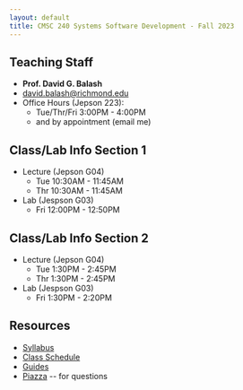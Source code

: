 ```yaml
---
layout: default
title: CMSC 240 Systems Software Development - Fall 2023
---
```

## Teaching Staff
<div class="wrapper" markdown="0"><div class="footer-col-wrapper">
    <div class="footer-col two-col-1">
        <ul class="contact-list">
            <li><b>Prof. David G. Balash</b></li>
            <li><a href="mailto:david.balashv@richmond.edu">david.balash@richmond.edu</a></li>
            <li>Office Hours (Jepson 223):
                <ul>
                    <li>Tue/Thr/Fri 3:00PM - 4:00PM</li>
                    <li>and by appointment (email me)</li>
                </ul>
            </li>
        </ul>
    </div>
</div>


## Class/Lab Info Section 1
* Lecture (Jepson G04)
  * Tue 10:30AM - 11:45AM
  * Thr 10:30AM - 11:45AM
* Lab (Jespson G03)
  * Fri 12:00PM - 12:50PM

## Class/Lab Info Section 2
* Lecture (Jepson G04)
  * Tue 1:30PM - 2:45PM
  * Thr 1:30PM - 2:45PM
* Lab (Jespson G03)
  * Fri 1:30PM - 2:20PM

## Resources

* [Syllabus](/syllabus.html)
* [Class Schedule](/schedule.html)
* [Guides](/guides)
* [Piazza](https://piazza.com/richmond/fall2023/cmsc240) -- for questions
